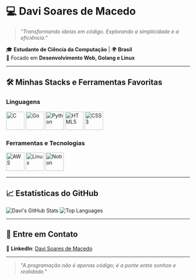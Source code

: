 # 💻 **Davi Soares de Macedo**  
> *"Transformando ideias em código. Explorando a simplicidade e a eficiência."*  

🎓 **Estudante de Ciência da Computação** | 🌍 **Brasil**  
🚀 Focado em **Desenvolvimento Web, Golang e Linux**  

---

## 🛠 **Minhas Stacks e Ferramentas Favoritas**  
### **Linguagens**  
<p align="left">
  <img src="https://img.icons8.com/color/48/000000/c-programming.png" alt="C" width="50" height="50" />
  <img src="https://img.icons8.com/color/48/000000/golang.png" alt="Go" width="50" height="50" />
  <img src="https://img.icons8.com/color/48/000000/python--v1.png" alt="Python" width="50" height="50" />
  <img src="https://img.icons8.com/color/48/000000/html-5.png" alt="HTML5" width="50" height="50" />
  <img src="https://img.icons8.com/color/48/000000/css3.png" alt="CSS3" width="50" height="50" />
</p>

### **Ferramentas e Tecnologias**  
<p align="left">
  <img src="https://img.icons8.com/color/48/000000/amazon-web-services.png" alt="AWS" width="50" height="50" />
  <img src="https://img.icons8.com/color/48/000000/linux--v1.png" alt="Linux" width="50" height="50" />
  <img src="https://img.icons8.com/ios-filled/50/000000/notion.png" alt="Notion" width="50" height="50" />
</p>

---

## 📈 **Estatísticas do GitHub**  
<p align="left">
  <img src="https://github-readme-stats.vercel.app/api?username=davasm&show_icons=true&theme=dracula" alt="Davi's GitHub Stats" />
  <img src="https://github-readme-stats.vercel.app/api/top-langs/?username=davasm&layout=compact&theme=dracula" alt="Top Languages" />
</p>

---

## 🌟 **Entre em Contato**  
💼 **LinkedIn**: [Davi Soares de Macedo](https://www.linkedin.com/in/davi-soares-de-macedo-4a7839212)  

---

> *"A programação não é apenas código; é a ponte entre sonhos e realidade."*  



